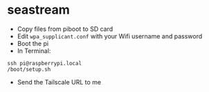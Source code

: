 # seastream

* Copy files from piboot to SD card
* Edit `wpa_supplicant.conf` with your Wifi username and password
* Boot the pi
* In Terminal:
```
ssh pi@raspberrypi.local
/boot/setup.sh
```
* Send the Tailscale URL to me
